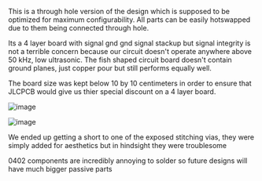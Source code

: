 This is a through hole version of the design which is supposed to be optimized for maximum configurability. All parts can be easily hotswapped due to them being connected through hole.

Its a 4 layer board with signal gnd gnd signal stackup but signal integrity is not a terrible concern because our circuit doesn't operate anywhere above 50 kHz, low ultrasonic.
The fish shaped circuit board doesn't contain ground planes, just copper pour but still performs equally well.

The board size was kept below 10 by 10 centimeters in order to ensure that JLCPCB would give us thier special discount on a 4 layer board.

![image](https://github.com/PetervandenDoel/soundLocalizationHardware/assets/73015873/0d7abd40-2393-4f35-9f31-ad45ba1267e9)

![image](https://github.com/PetervandenDoel/soundLocalizationHardware/assets/73015873/aaebaf4c-d12e-4ef1-a966-5e05e76f6543)



We ended up getting a short to one of the exposed stitching vias, they were simply added for aesthetics but in hindsight they were troublesome

0402 components are incredibly annoying to solder so future designs will have much bigger passive parts
